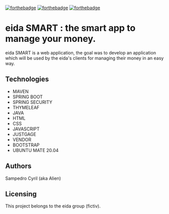 [![forthebadge](https://forthebadge.com/images/badges/built-by-developers.svg)](https://forthebadge.com)
[![forthebadge](https://forthebadge.com/images/badges/made-with-java.svg)](https://forthebadge.com)
[![forthebadge](https://forthebadge.com/images/badges/powered-by-coffee.svg)](https://forthebadge.com)

# eida SMART : the smart app to manage your money.

eida SMART is a web application, the goal was to develop an application which will be used by the eida's clients for managing their money in an easy way.

## Technologies

- MAVEN
- SPRING BOOT
- SPRING SECURITY
- THYMELEAF
- JAVA 
- HTML
- CSS
- JAVASCRIPT
- JUSTGAGE
- VENDOR
- BOOTSTRAP
- UBUNTU MATE 20.04

## Authors

Sampedro Cyril (aka Alien)

## Licensing

This project belongs to the eida group (fictiv).

